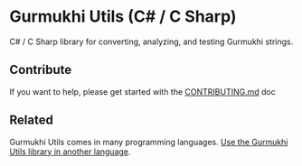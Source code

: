 # Gurmukhi Utils (C# / C Sharp)

C# / C Sharp library for converting, analyzing, and testing Gurmukhi strings.

## Contribute

If you want to help, please get started with the [CONTRIBUTING.md](CONTRIBUTING.md) doc

## Related

Gurmukhi Utils comes in many programming languages. [Use the Gurmukhi Utils library in another language](/README.md).

